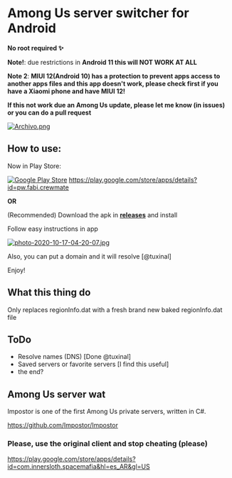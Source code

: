 # Among Us server switcher for Android

**No root required ✨**

**Note!**: due restrictions in **Android 11 this will NOT WORK AT ALL**

**Note 2**: **MIUI 12(Android 10) has a protection to prevent apps access to another apps files and this app doesn't work, please check first if you have a Xiaomi phone and have MIUI 12!**

**If this not work due an Among Us update, please let me know (in issues) or you can do a pull request**

[![Archivo.png](https://i.postimg.cc/ZRf587yK/Archivo.png)](https://postimg.cc/k6bC9yck)

## How to use:

Now in Play Store:

[![Google Play Store](https://play.google.com/intl/en_us/badges/static/images/badges/en_badge_web_generic.png)](https://play.google.com/store/apps/details?id=pw.fabi.crewmate)
https://play.google.com/store/apps/details?id=pw.fabi.crewmate

**OR**

(Recommended) Download the apk in **[releases](https://github.com/NaokiStark/Crewmate-switcher/releases)** and install

Follow easy instructions in app

[![photo-2020-10-17-04-20-07.jpg](https://i.postimg.cc/wTrs8vMT/photo-2020-10-17-04-20-07.jpg)](https://postimg.cc/w7hBD9DS)

Also, you can put a domain and it will resolve [@tuxinal]

Enjoy!

## What this thing do

Only replaces regionInfo.dat with a fresh brand new baked regionInfo.dat file

## ToDo

- Resolve names (DNS) [Done @tuxinal]
- Saved servers or favorite servers [I find this useful]
- the end?

## Among Us server wat 

Impostor is one of the first Among Us private servers, written in C#.

https://github.com/Impostor/Impostor

### Please, use the original client and stop cheating (please)

https://play.google.com/store/apps/details?id=com.innersloth.spacemafia&hl=es_AR&gl=US 